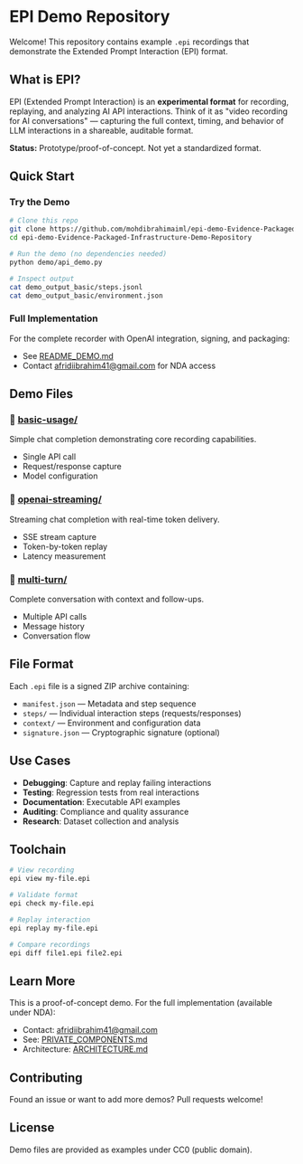 # EPI Demo Repository

Welcome! This repository contains example `.epi` recordings that demonstrate the Extended Prompt Interaction (EPI) format.

## What is EPI?

EPI (Extended Prompt Interaction) is an **experimental format** for recording, replaying, and analyzing AI API interactions. Think of it as "video recording for AI conversations" — capturing the full context, timing, and behavior of LLM interactions in a shareable, auditable format.

**Status:** Prototype/proof-of-concept. Not yet a standardized format.

## Quick Start

### Try the Demo
```bash
# Clone this repo
git clone https://github.com/mohdibrahimaiml/epi-demo-Evidence-Packaged-Infrastructure-Demo-Repository.git
cd epi-demo-Evidence-Packaged-Infrastructure-Demo-Repository

# Run the demo (no dependencies needed)
python demo/api_demo.py

# Inspect output
cat demo_output_basic/steps.jsonl
cat demo_output_basic/environment.json
```

### Full Implementation
For the complete recorder with OpenAI integration, signing, and packaging:
- See [README_DEMO.md](./README_DEMO.md)
- Contact afridiibrahim41@gmail.com for NDA access

## Demo Files

### 🎯 [basic-usage/](./basic-usage)
Simple chat completion demonstrating core recording capabilities.
- Single API call
- Request/response capture
- Model configuration

### 🌊 [openai-streaming/](./openai-streaming)
Streaming chat completion with real-time token delivery.
- SSE stream capture
- Token-by-token replay
- Latency measurement

### 💬 [multi-turn/](./multi-turn)
Complete conversation with context and follow-ups.
- Multiple API calls
- Message history
- Conversation flow

## File Format

Each `.epi` file is a signed ZIP archive containing:
- `manifest.json` — Metadata and step sequence
- `steps/` — Individual interaction steps (requests/responses)
- `context/` — Environment and configuration data
- `signature.json` — Cryptographic signature (optional)

## Use Cases

- **Debugging**: Capture and replay failing interactions
- **Testing**: Regression tests from real interactions
- **Documentation**: Executable API examples
- **Auditing**: Compliance and quality assurance
- **Research**: Dataset collection and analysis

## Toolchain

```bash
# View recording
epi view my-file.epi

# Validate format
epi check my-file.epi

# Replay interaction
epi replay my-file.epi

# Compare recordings
epi diff file1.epi file2.epi
```

## Learn More

This is a proof-of-concept demo. For the full implementation (available under NDA):
- Contact: afridiibrahim41@gmail.com
- See: [PRIVATE_COMPONENTS.md](./PRIVATE_COMPONENTS.md)
- Architecture: [ARCHITECTURE.md](./ARCHITECTURE.md)

## Contributing

Found an issue or want to add more demos? Pull requests welcome!

## License

Demo files are provided as examples under CC0 (public domain).
